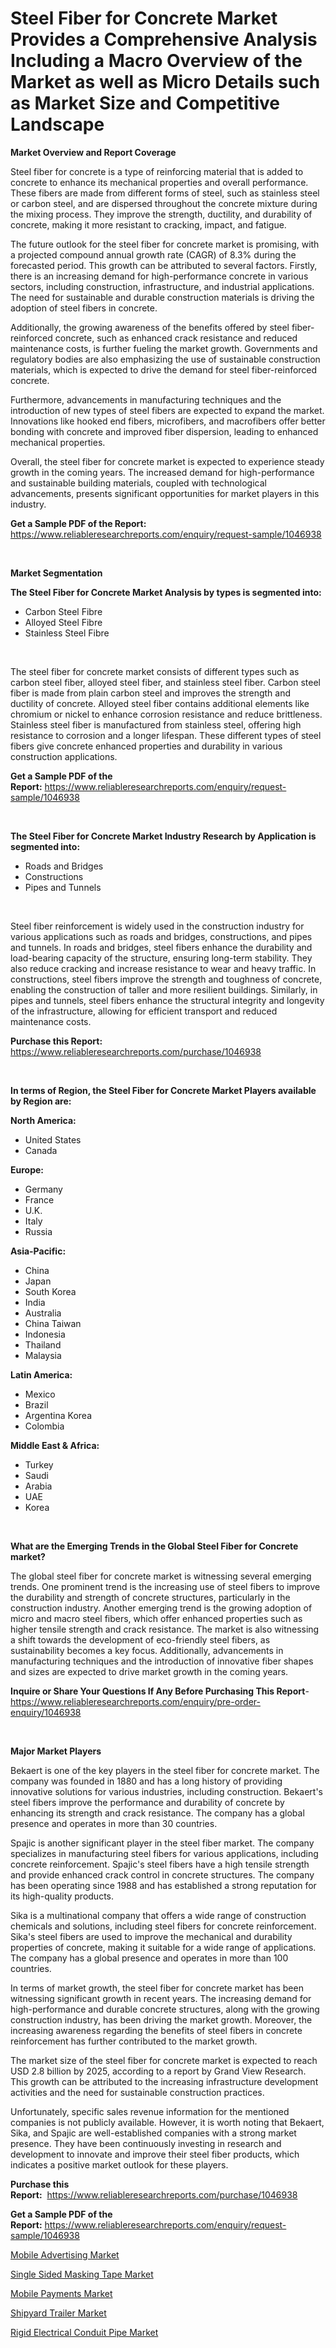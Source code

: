 <p><h1>Steel Fiber for Concrete Market Provides a Comprehensive Analysis Including a Macro Overview of the Market as well as Micro Details such as Market Size and Competitive Landscape</h1></p><p><strong>Market Overview and Report Coverage</strong></p>
<p><p>Steel fiber for concrete is a type of reinforcing material that is added to concrete to enhance its mechanical properties and overall performance. These fibers are made from different forms of steel, such as stainless steel or carbon steel, and are dispersed throughout the concrete mixture during the mixing process. They improve the strength, ductility, and durability of concrete, making it more resistant to cracking, impact, and fatigue.</p><p>The future outlook for the steel fiber for concrete market is promising, with a projected compound annual growth rate (CAGR) of 8.3% during the forecasted period. This growth can be attributed to several factors. Firstly, there is an increasing demand for high-performance concrete in various sectors, including construction, infrastructure, and industrial applications. The need for sustainable and durable construction materials is driving the adoption of steel fibers in concrete.</p><p>Additionally, the growing awareness of the benefits offered by steel fiber-reinforced concrete, such as enhanced crack resistance and reduced maintenance costs, is further fueling the market growth. Governments and regulatory bodies are also emphasizing the use of sustainable construction materials, which is expected to drive the demand for steel fiber-reinforced concrete.</p><p>Furthermore, advancements in manufacturing techniques and the introduction of new types of steel fibers are expected to expand the market. Innovations like hooked end fibers, microfibers, and macrofibers offer better bonding with concrete and improved fiber dispersion, leading to enhanced mechanical properties.</p><p>Overall, the steel fiber for concrete market is expected to experience steady growth in the coming years. The increased demand for high-performance and sustainable building materials, coupled with technological advancements, presents significant opportunities for market players in this industry.</p></p>
<p><strong>Get a Sample PDF of the Report:</strong> <a href="https://www.reliableresearchreports.com/enquiry/request-sample/1046938">https://www.reliableresearchreports.com/enquiry/request-sample/1046938</a></p>
<p>&nbsp;</p>
<p><strong>Market Segmentation</strong></p>
<p><strong>The Steel Fiber for Concrete Market Analysis by types is segmented into:</strong></p>
<p><ul><li>Carbon Steel Fibre</li><li>Alloyed Steel Fibre</li><li>Stainless Steel Fibre</li></ul></p>
<p>&nbsp;</p>
<p><p>The steel fiber for concrete market consists of different types such as carbon steel fiber, alloyed steel fiber, and stainless steel fiber. Carbon steel fiber is made from plain carbon steel and improves the strength and ductility of concrete. Alloyed steel fiber contains additional elements like chromium or nickel to enhance corrosion resistance and reduce brittleness. Stainless steel fiber is manufactured from stainless steel, offering high resistance to corrosion and a longer lifespan. These different types of steel fibers give concrete enhanced properties and durability in various construction applications.</p></p>
<p><strong>Get a Sample PDF of the Report:</strong>&nbsp;<a href="https://www.reliableresearchreports.com/enquiry/request-sample/1046938">https://www.reliableresearchreports.com/enquiry/request-sample/1046938</a></p>
<p>&nbsp;</p>
<p><strong>The Steel Fiber for Concrete Market Industry Research by Application is segmented into:</strong></p>
<p><ul><li>Roads and Bridges</li><li>Constructions</li><li>Pipes and Tunnels</li></ul></p>
<p>&nbsp;</p>
<p><p>Steel fiber reinforcement is widely used in the construction industry for various applications such as roads and bridges, constructions, and pipes and tunnels. In roads and bridges, steel fibers enhance the durability and load-bearing capacity of the structure, ensuring long-term stability. They also reduce cracking and increase resistance to wear and heavy traffic. In constructions, steel fibers improve the strength and toughness of concrete, enabling the construction of taller and more resilient buildings. Similarly, in pipes and tunnels, steel fibers enhance the structural integrity and longevity of the infrastructure, allowing for efficient transport and reduced maintenance costs.</p></p>
<p><strong>Purchase this Report:</strong>&nbsp; <a href="https://www.reliableresearchreports.com/purchase/1046938">https://www.reliableresearchreports.com/purchase/1046938</a></p>
<p>&nbsp;</p>
<p><strong>In terms of Region, the Steel Fiber for Concrete Market Players available by Region are:</strong></p>
<p>
    <p> <strong> North America: </strong>
        <ul>
            <li>United States</li>
            <li>Canada</li>
        </ul>
        </p> 
    <p> <strong> Europe: </strong>
        <ul>
            <li>Germany</li>
            <li>France</li>
            <li>U.K.</li>
            <li>Italy</li>
            <li>Russia</li>
        </ul>
        </p> 
    <p> <strong> Asia-Pacific: </strong>
        <ul>
            <li>China</li>
            <li>Japan</li>
            <li>South Korea</li>
            <li>India</li>
            <li>Australia</li>
            <li>China Taiwan</li>
            <li>Indonesia</li>
            <li>Thailand</li>
            <li>Malaysia</li>
        </ul>
        </p> 
    <p> <strong> Latin America: </strong>
        <ul>
            <li>Mexico</li>
            <li>Brazil</li>
            <li>Argentina Korea</li>
            <li>Colombia</li>
        </ul>
        </p> 
    <p> <strong> Middle East & Africa: </strong>
        <ul>
            <li>Turkey</li>
            <li>Saudi</li>
            <li>Arabia</li>
            <li>UAE</li>
            <li>Korea</li>
        </ul>
    </p>
    </p>
<p>&nbsp;</p>
<p><strong>What are the Emerging Trends in the Global Steel Fiber for Concrete market?</strong></p>
<p><p>The global steel fiber for concrete market is witnessing several emerging trends. One prominent trend is the increasing use of steel fibers to improve the durability and strength of concrete structures, particularly in the construction industry. Another emerging trend is the growing adoption of micro and macro steel fibers, which offer enhanced properties such as higher tensile strength and crack resistance. The market is also witnessing a shift towards the development of eco-friendly steel fibers, as sustainability becomes a key focus. Additionally, advancements in manufacturing techniques and the introduction of innovative fiber shapes and sizes are expected to drive market growth in the coming years.</p></p>
<p><strong>Inquire or Share Your Questions If Any Before Purchasing This Report</strong>- <a href="https://www.reliableresearchreports.com/enquiry/pre-order-enquiry/1046938">https://www.reliableresearchreports.com/enquiry/pre-order-enquiry/1046938</a></p>
<p>&nbsp;</p>
<p><strong>Major Market Players</strong></p>
<p><p>Bekaert is one of the key players in the steel fiber for concrete market. The company was founded in 1880 and has a long history of providing innovative solutions for various industries, including construction. Bekaert's steel fibers improve the performance and durability of concrete by enhancing its strength and crack resistance. The company has a global presence and operates in more than 30 countries.</p><p>Spajic is another significant player in the steel fiber market. The company specializes in manufacturing steel fibers for various applications, including concrete reinforcement. Spajic's steel fibers have a high tensile strength and provide enhanced crack control in concrete structures. The company has been operating since 1988 and has established a strong reputation for its high-quality products.</p><p>Sika is a multinational company that offers a wide range of construction chemicals and solutions, including steel fibers for concrete reinforcement. Sika's steel fibers are used to improve the mechanical and durability properties of concrete, making it suitable for a wide range of applications. The company has a global presence and operates in more than 100 countries.</p><p>In terms of market growth, the steel fiber for concrete market has been witnessing significant growth in recent years. The increasing demand for high-performance and durable concrete structures, along with the growing construction industry, has been driving the market growth. Moreover, the increasing awareness regarding the benefits of steel fibers in concrete reinforcement has further contributed to the market growth.</p><p>The market size of the steel fiber for concrete market is expected to reach USD 2.8 billion by 2025, according to a report by Grand View Research. This growth can be attributed to the increasing infrastructure development activities and the need for sustainable construction practices.</p><p>Unfortunately, specific sales revenue information for the mentioned companies is not publicly available. However, it is worth noting that Bekaert, Sika, and Spajic are well-established companies with a strong market presence. They have been continuously investing in research and development to innovate and improve their steel fiber products, which indicates a positive market outlook for these players.</p></p>
<p><strong>Purchase this Report:</strong>&nbsp;&nbsp;<a href="https://www.reliableresearchreports.com/purchase/1046938">https://www.reliableresearchreports.com/purchase/1046938</a></p>
<p></p>
<p><strong>Get a Sample PDF of the Report:</strong>&nbsp;<a href="https://www.reliableresearchreports.com/enquiry/request-sample/1046938">https://www.reliableresearchreports.com/enquiry/request-sample/1046938</a></p>
<p><p><a href="https://medium.com/@half.skull.am/mobile-advertising-market-size-cagr-trends-2024-2030-8efcb44e4b13">Mobile Advertising Market</a></p><p><a href="https://www.linkedin.com/pulse/single-sided-masking-tape-market-research-report-unlocks-analysis-m1lue/">Single Sided Masking Tape Market</a></p><p><a href="https://medium.com/@there.mix.bring/mobile-payments-market-size-cagr-trends-2024-2030-5b0ba62742f1">Mobile Payments Market</a></p><p><a href="https://www.linkedin.com/pulse/shipyard-trailer-market-insights-players-forecast-z0o3e/">Shipyard Trailer Market</a></p><p><a href="https://www.linkedin.com/pulse/rigid-electrical-conduit-pipe-market-size-share-amp-trends-qmfke/">Rigid Electrical Conduit Pipe Market</a></p></p>